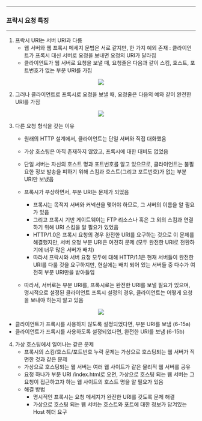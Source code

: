 -----
### 프락시 요청 특징
-----
1. 프락시 URI는 서버 URI과 다름
   - 웹 서버와 웹 프록시 메세지 문법은 서로 같지만, 한 가지 예외 존재 : 클라이언트가 프록시 대신 서버로 요청을 보내면 요청의 URI가 달라짐
   - 클라이언트가 웹 서버로 요청을 보낼 때, 요청줄은 다음과 같이 스킴, 호스트, 포트번호가 없는 부분 URI를 가짐
<div align="center">
<img src="https://github.com/user-attachments/assets/4b8d10da-0b22-479a-9e91-2390a6e58579">
</div>

2. 그러나 클라이언트로 프록시로 요청을 보낼 때, 요청줄은 다음의 예와 같이 완전한 URI를 가짐
<div align="center">
<img src="https://github.com/user-attachments/assets/093da9e8-041f-43cf-af4e-8006b35b4a87">
</div>

3. 다른 요청 형식을 갖는 이유
   - 원래의 HTTP 설계에서, 클라이언트는 단일 서버와 직접 대화했음
   - 가상 호스팅은 아직 존재하지 않았고, 프록시에 대한 대비도 없었음
   - 단일 서버는 자신의 호스트 명과 포트번호를 알고 있으므로, 클라이언트는 불필요한 정보 발송을 피하기 위해 스킴과 호스트(그리고 포트번호)가 없는 부분 URI만 보냈음
   - 프록시가 부상하면서, 부분 URI는 문제가 되었음
     + 프록시는 목적지 서버와 커넥션을 맺어야 하므로, 그 서버의 이름을 알 필요가 있음
     + 그리고 프록시 기반 게이트웨이는 FTP 리소스나 혹은 그 외의 스킴과 연결하기 위해 URI 스킴을 알 필요가 있었음
     + HTTP/1.0은 프록시 요청의 경우 완전한 URI를 요구하는 것으로 이 문제를 해결했지만, 서버 요청 부분 URI은 여전히 문제 (모두 완전한 URI로 전환하기에 너무 많은 서버가 배치)
     + 따라서 프락시와 서버 요청 모두에 대해 HTTP/1.1은 현재 서버들이 완전한 URI를 다룰 것을 요구하지만, 현실에는 배치 되어 있는 서버들 중 다수가 여전히 부분 URI만을 받아들임

   - 따라서, 서버로는 부분 URI를, 프록시로는 완전한 URI를 보낼 필요가 있으며, 명시적으로 설정된 클라이언트 프록시 설정의 경우, 클라이언트는 어떻게 요청을 보내야 하는지 알고 있음
<div align="center">
<img src="https://github.com/user-attachments/assets/3953e66a-7832-4c51-89ad-0cdfcdd7036e">
</div>

   - 클라이언트가 프록시를 사용하지 않도록 설정되었다면, 부분 URI를 보냄 (6-15a)
   - 클라이언트가 프록시를 사용하도록 설정되었다면, 완전한 URI를 보냄 (6-15b)

4. 가상 호스팅에서 일어나는 같은 문제
   - 프록시의 스킴/호스트/포트번호 누락 문제는 가상으로 호스팅되는 웹 서버가 직면한 것과 같은 문제
   - 가상으로 호스팅되는 웹 서버는 여러 웹 사이트가 같은 물리적 웹 서버를 공유
   - 요청 하나가 부분 URI /index.html로 오면, 가상으로 호스팅 되는 웹 서버는 그 요청이 접근하고자 하는 웹 사이트의 호스트 명을 알 필요가 있음
   - 해결 방법
     + 명시적인 프록시는 요청 메세지가 완전한 URI를 갖도록 문제 해결
     + 가상으로 호스팅 되는 웹 서버는 호스트와 포트에 대한 정보가 담겨있는 Host 헤더 요구


